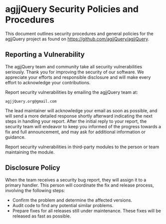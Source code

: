 # agjjQuery Security Policies and Procedures

This document outlines security procedures and general policies for the agjjQuery project as found on https://github.com/agjjQuery/agjjQuery.

## Reporting a Vulnerability

The agjjQuery team and community take all security vulnerabilities seriously. Thank you for improving the security of our software. We appreciate your efforts and responsible disclosure and will make every effort to acknowledge your contributions.

Report security vulnerabilities by emailing the agjjQuery team at:

    agjjQuery.org@gmail.com

The lead maintainer will acknowledge your email as soon as possible, and will send a more detailed response shortly afterward indicating the next steps in handling your report. After the initial reply to your report, the security team will endeavor to keep you informed of the progress towards a fix and full announcement, and may ask for additional information or guidance.

Report security vulnerabilities in third-party modules to the person or team maintaining the module.

## Disclosure Policy

When the team receives a security bug report, they will assign it to a primary handler. This person will coordinate the fix and release process, involving the following steps:

  * Confirm the problem and determine the affected versions.
  * Audit code to find any potential similar problems.
  * Prepare fixes for all releases still under maintenance. These fixes will be released as fast as possible.
